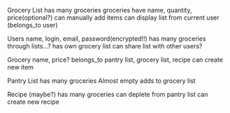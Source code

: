 Grocery List
  has many groceries
  groceries have name, quantity, price(optional?)
  can manually add items
  can display list from current user (belongs_to user)

Users 
  name, login, email, password(encrypted!!)
  has many groceries through lists...?
  has own grocery list
  can share list with other users?

Grocery
  name, price?
  belongs_to pantry list, grocery list, recipe
  can create new item

Pantry List
  has many groceries
  Almost empty adds to grocery list

Recipe (maybe?)
  has many groceries
  can deplete from pantry list
  can create new recipe